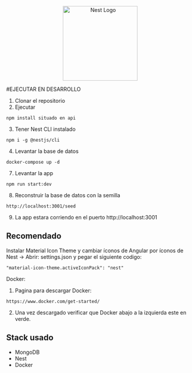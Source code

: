 <p align="center">
  <a href="http://nestjs.com/" target="blank"><img src="https://nestjs.com/img/logo-small.svg" width="200" alt="Nest Logo" /></a>
</p>

#EJECUTAR EN DESARROLLO

1. Clonar el repositorio
2. Ejecutar

```
npm install situado en api
```
3. Tener Nest CLI instalado

```
npm i -g @nestjs/cli
```
4. Levantar la base de datos

```
docker-compose up -d
```

<!-- 5. Clonar el archivo __.env.template__ y renombrar la copia a __.env__

6. LLenar las variables de entorno definidas en el ```.env```  -->

7. Levantar la app

```
npm run start:dev
```

8. Reconstruir la base de datos con la semilla

```
http://localhost:3001/seed
```

9. La app estara corriendo en el puerto http://localhost:3001

## Recomendado

Instalar Material Icon Theme y cambiar íconos de Angular por íconos de Nest -> Abrir: settings.json y pegar el siguiente codigo:

```
"material-icon-theme.activeIconPack": "nest"
```
Docker:

1. Pagina para descargar Docker:

```
https://www.docker.com/get-started/
```

2. Una vez descargado verificar que Docker abajo a la izquierda este en verde.

## Stack usado
* MongoDB
* Nest
* Docker